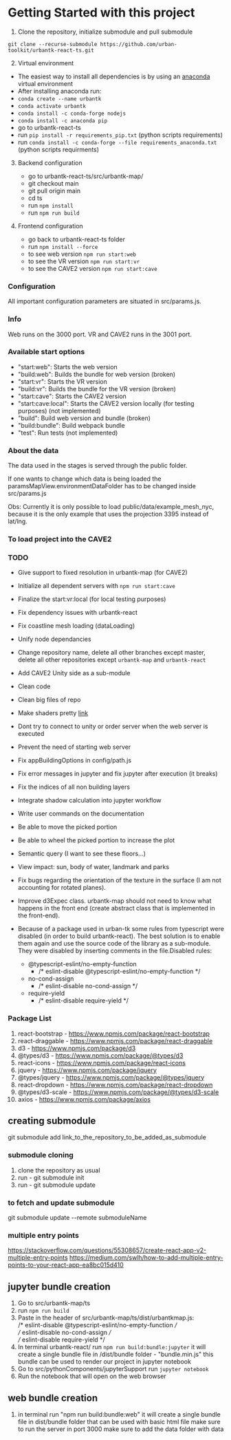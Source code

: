 # Getting Started with this project

1. Clone the repository, initialize submodule and pull submodule

`git clone --recurse-submodule https://github.com/urban-toolkit/urbantk-react-ts.git`

2. Virtual environment

- The easiest way to install all dependencies is by using an [anaconda](https://www.anaconda.com/) virtual environment
- After installing anaconda run:
- `conda create --name urbantk`
- `conda activate urbantk`
- `conda install -c conda-forge nodejs`
- `conda install -c anaconda pip`
- go to urbantk-react-ts
- run `pip install -r requirements_pip.txt` (python scripts requirements)
- run `conda install -c conda-forge --file requirements_anaconda.txt` (python scripts requirments)

3. Backend configuration 

   - go to urbantk-react-ts/src/urbantk-map/
   - git checkout main
   - git pull origin main
   - cd ts
   - run `npm install`
   - run `npm run build`

4. Frontend configuration
   - go back to urbantk-react-ts folder
   - run `npm install --force`
   - to see web version `npm run start:web`
   - to see the VR version `npm run start:vr`
   - to see the CAVE2 version `npm run start:cave`

### Configuration

All important configuration parameters are situated in src/params.js.  

### Info

Web runs on the 3000 port. VR and CAVE2 runs in the 3001 port.  

### Available start options

- "start:web": Starts the web version
- "build:web": Builds the bundle for web version (broken)
- "start:vr": Starts the VR version
- "build:vr": Builds the bundle for the VR version (broken)
- "start:cave": Starts the CAVE2 version
- "start:cave:local": Starts the CAVE2 version locally (for testing purposes) (not implemented)
- "build": Build web version and bundle (broken)
- "build:bundle": Build webpack bundle
- "test": Run tests (not implemented)

### About the data

The data used in the stages is served through the public folder.  

If one wants to change which data is being loaded the paramsMapView.environmentDataFolder has to be changed inside src/params.js  

Obs: Currently it is only possible to load public/data/example_mesh_nyc, because it is the only example that uses the projection 3395 instead of lat/lng.

### To load project into the CAVE2

### TODO

- Give support to fixed resolution in urbantk-map (for CAVE2)
- Initialize all dependent servers with `npm run start:cave`
- Finalize the start:vr:local (for local testing purposes)
- Fix dependency issues with urbantk-react
- Fix coastline mesh loading (dataLoading)
- Unify node dependancies
- Change repository name, delete all other branches except master, delete all other repositories except `urbantk-map` and `urbantk-react`
- Add CAVE2 Unity side as a sub-module
- Clean code
- Clean big files of repo
- Make shaders pretty [link](https://www.kpf.com/about/innovation)
- Dont try to connect to unity or order server when the web server is executed
- Prevent the need of starting web server 
- Fix appBuildingOptions in config/path.js
- Fix error messages in jupyter and fix jupyter after execution (it breaks)
- Fix the indices of all non building layers
- Integrate shadow calculation into jupyter workflow
- Write user commands on the documentation
- Be able to move the picked portion
- Be able to wheel the picked portion to increase the plot
- Semantic query (I want to see these floors...)
- View impact: sun, body of water, landmark and parks
- Fix bugs regarding the orientation of the texture in the surface (I am not accounting for rotated planes).
- Improve d3Expec class. urbantk-map should not need to know what happens in the front end (create abstract class that is implemented in the front-end).

- Because of a package used in urban-tk some rules from typescript were disabled (in order to build urbantk-react). The best solution is to enable them again and use the source code of the library as a sub-module. They were disabled by inserting comments in the file.Disabled rules:
   - @typescript-eslint/no-empty-function
      - /* eslint-disable @typescript-eslint/no-empty-function */
   - no-cond-assign
      - /* eslint-disable no-cond-assign */
   - require-yield
      - /* eslint-disable require-yield */

### Package List

1. react-bootstrap - https://www.npmjs.com/package/react-bootstrap
2. react-draggable - https://www.npmjs.com/package/react-draggable
3. d3 - https://www.npmjs.com/package/d3
4. @types/d3 - https://www.npmjs.com/package/@types/d3
5. react-icons - https://www.npmjs.com/package/react-icons
6. jquery - https://www.npmjs.com/package/jquery
7. @types/jquery - https://www.npmjs.com/package/@types/jquery
8. react-dropdown - https://www.npmjs.com/package/react-dropdown
9. @types/d3-scale - https://www.npmjs.com/package/@types/d3-scale
10. axios - https://www.npmjs.com/package/axios

## creating submodule
git submodule add link_to_the_repository_to_be_added_as_submodule

### submodule cloning
1. clone the repository as usual
2. run - git submodule init
3. run - git submodule update

### to fetch and update submodule
git submodule update --remote submoduleName


### multiple entry points 
https://stackoverflow.com/questions/55308657/create-react-app-v2-multiple-entry-points
https://medium.com/swlh/how-to-add-multiple-entry-points-to-your-react-app-ea8bc015d410

## jupyter bundle creation

1. Go to src/urbantk-map/ts
2. run `npm run build`
3. Paste in the header of src/urbantk-map/ts/dist/urbantkmap.js:  
   /* eslint-disable @typescript-eslint/no-empty-function */  
   /* eslint-disable no-cond-assign */  
   /* eslint-disable require-yield */  
3. In terminal urbantk-react/ run `npm run build:bundle:jupyter`
    it will create a single bundle file in /dist/bundle folder - "bundle.min.js"
    this bundle can be used to render our project in jupyter notebook
4. Go to src/pythonComponents/jupyterSupport run `jupyter notebook`
5. Run the notebook that will open on the web browser

## web bundle creation

1. in terminal run "npm run build:bundle:web"
    it will create a single bundle file in dist/bundle folder that can be used with basic html file
    make sure to run the server in port 3000
    make sure to add the data folder with data
